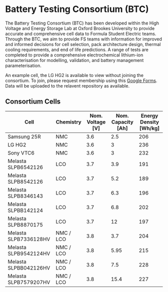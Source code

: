 # Battery Testing Consortium (BTC)
The Battery Testing Consortium (BTC) has been developed within the High Voltage and Energy Storage Lab at Oxford Brookes University to provide accurate and comprehensive cell data to Formula Student Electric teams. Through the BTC, we aim to provide FS teams with information for improved and informed decisions for cell selection, pack architecture design, thermal cooling requirements, and end of life predictions. A range of tests are completed to provide a comprehensive electrochemical lithium-ion characterisation for modelling, validation, and battery management parameterisation.

An example cell, the LG HG2 is available to view without joining the consortium. To join, please request membership using this [Google Forms].   
Data will be uploaded to the relavent repository as available. 

## Consortium Cells
|Cell|Chemistry|Nom. Voltage [V]|Nom. Capacity [Ah]|Energy Density [Wh/kg]|
|---|---|---|---|---|
| Samsung 25R  | NMC  | 3.6  | 2.5  | 206  |
|  LG HG2 |  NMC | 3.6  | 3  |  236 |
|  Sony VTC6 | NMC  | 3.6  |  3 |  232 |
|  Melasta SLPB6542126| LCO  | 3.7  | 3.9  | 191  |
|  Melasta SLPB8542126 | LCO  | 3.7  | 5.2  | 189  |
|  Melasta SLPB8346143 | LCO  | 3.7  | 6.3  | 196  |
|  Melasta SLPBB142124  | LCO  | 3.7  | 6.8  | 202  |
|  Melasta SLPB8870175 | LCO  | 3.7  | 12  | 197  |
|  Melasta SLPB7336128HV | NMC / LCO  | 3.8  | 3.7  | 204  |
|  Melasta SLPB9542124HV | NMC / LCO  | 3.8  | 5.95  | 215  |
|  Melasta SLPBB042126HV | NMC / LCO  |  3.8 | 7.5  | 228 |
|  Melasta SLPB7579207HV| NMC / LCO  | 3.8  | 15.4  | 227  |

[Google Forms]: https://forms.gle/Z6nKQUz551RHK2yF6
